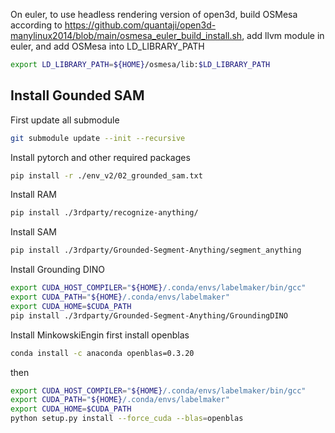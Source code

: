 On euler, to use headless rendering version of open3d, build OSMesa according to https://github.com/quantaji/open3d-manylinux2014/blob/main/osmesa_euler_build_install.sh, add llvm module in euler, and add OSMesa into LD_LIBRARY_PATH
```sh
export LD_LIBRARY_PATH=${HOME}/osmesa/lib:$LD_LIBRARY_PATH
```


## Install Gounded SAM
First update all submodule
```sh
git submodule update --init --recursive
```

Install pytorch and other required packages
```sh
pip install -r ./env_v2/02_grounded_sam.txt
```
Install RAM
```sh
pip install ./3rdparty/recognize-anything/
```

Install SAM
```sh
pip install ./3rdparty/Grounded-Segment-Anything/segment_anything
```

Install Grounding DINO
```sh
export CUDA_HOST_COMPILER="${HOME}/.conda/envs/labelmaker/bin/gcc"
export CUDA_PATH="${HOME}/.conda/envs/labelmaker"
export CUDA_HOME=$CUDA_PATH
pip install ./3rdparty/Grounded-Segment-Anything/GroundingDINO
```

Install MinkowskiEngin
first install openblas
```sh
conda install -c anaconda openblas=0.3.20
```
then 
```sh
export CUDA_HOST_COMPILER="${HOME}/.conda/envs/labelmaker/bin/gcc"
export CUDA_PATH="${HOME}/.conda/envs/labelmaker"
export CUDA_HOME=$CUDA_PATH
python setup.py install --force_cuda --blas=openblas
```
